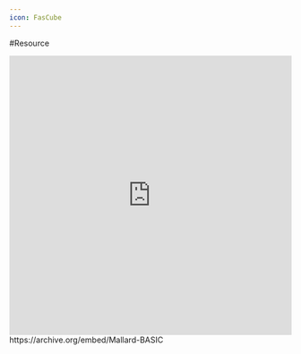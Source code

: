 ```yaml
---
icon: FasCube
---
```

#Resource

<iframe src="https://archive.org/embed/Mallard-BASIC" width="100%" height="500" frameborder="0" webkitallowfullscreen="true" mozallowfullscreen="true" allowfullscreen></iframe>
https://archive.org/embed/Mallard-BASIC
